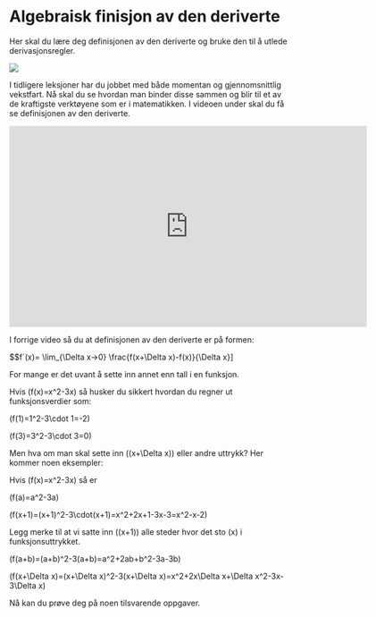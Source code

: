 # Algebraisk finisjon av den deriverte


Her skal du lære deg definisjonen av den deriverte og bruke den til å utlede derivasjonsregler.

![](/bilder/defderiverte.jpg)

I tidligere leksjoner har du jobbet med både momentan og gjennomsnittlig vekstfart. Nå skal du se hvordan man binder disse sammen og blir til et av de kraftigste verktøyene som er i matematikken. I videoen under skal du få se definisjonen av den deriverte.

<iframe src="https://players.brightcove.net/4806596774001/BkLm8fT_default/index.html?videoId=6091703611001" height="360" width="640" allowfullscreen="" frameborder="0"></iframe>

I forrige video så du at definisjonen av den deriverte er på formen:

$$f´(x)= \lim_{\Delta x->0} \frac{f(x+\Delta x)-f(x)}{\Delta x}\]

For mange er det uvant å sette inn annet enn tall i en funksjon.

Hvis \(f(x)=x^2-3x\) så husker du sikkert hvordan du regner ut funksjonsverdier som:

\(f(1)=1^2-3\cdot 1=-2\)

 \(f(3)=3^2-3\cdot 3=0\)

Men hva om man skal sette inn \((x+\Delta x)\) eller andre uttrykk? Her kommer noen eksempler:

Hvis \(f(x)=x^2-3x\) så er

\(f(a)=a^2-3a\)

\(f(x+1)=(x+1)^2-3\cdot(x+1)=x^2+2x+1-3x-3=x^2-x-2\)

Legg merke til at vi satte inn \((x+1)\) alle steder hvor det sto \(x\) i funksjonsuttrykket.

\(f(a+b)=(a+b)^2-3(a+b)=a^2+2ab+b^2-3a-3b\)

\(f(x+\Delta x)=(x+\Delta x)^2-3(x+\Delta x)=x^2+2x\Delta x+\Delta x^2-3x-3\Delta x\)

Nå kan du prøve deg på noen tilsvarende oppgaver.